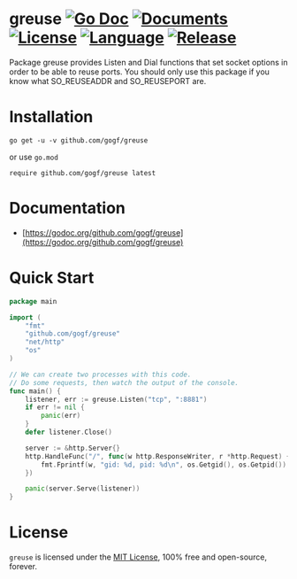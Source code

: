 # greuse [![Go Doc](https://godoc.org/github.com/gogf/greuse?status.svg)](https://godoc.org/github.com/gogf/greuse) [![Documents](https://img.shields.io/badge/docs-100%25-green.svg)](https://goframe.org) [![License](https://img.shields.io/github/license/gogf/greuse.svg?style=flat)](https://github.com/gogf/greuse) [![Language](https://img.shields.io/badge/language-go-blue.svg)](https://github.com/gogf/greuse) [![Release](https://img.shields.io/github/release/gogf/greuse.svg?style=flat)](https://github.com/gogf/greuse/releases)

Package greuse provides Listen and Dial functions that set socket options in order to be able to reuse ports. 
You should only use this package if you know what SO_REUSEADDR and SO_REUSEPORT are.

# Installation
```
go get -u -v github.com/gogf/greuse
```
or use `go.mod`
```
require github.com/gogf/greuse latest
```

# Documentation

* [https://godoc.org/github.com/gogf/greuse](https://godoc.org/github.com/gogf/greuse)

# Quick Start
```go
package main

import (
    "fmt"
    "github.com/gogf/greuse"
    "net/http"
    "os"
)

// We can create two processes with this code.
// Do some requests, then watch the output of the console.
func main() {
    listener, err := greuse.Listen("tcp", ":8881")
    if err != nil {
        panic(err)
    }
    defer listener.Close()

    server := &http.Server{}
    http.HandleFunc("/", func(w http.ResponseWriter, r *http.Request) {
        fmt.Fprintf(w, "gid: %d, pid: %d\n", os.Getgid(), os.Getpid())
    })

    panic(server.Serve(listener))
}
```


# License

`greuse` is licensed under the [MIT License](LICENSE), 100% free and open-source, forever.

